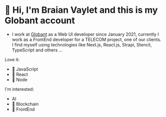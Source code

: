 # 👋 Hi, I'm Braian Vaylet and this is my Globant account

- I work at [Globant](https://www.globant.com/) as a Web UI developer since January 2021, currently I work as a FrontEnd developer for a TELECOM project, one of our clients. I find myself using technologies like Next.js, React.js, Strapi, Stencil, TypeScript and others ...

Love it:
- 💛 JavaScript
- 💙 React
- 💚 Node

I'm interested:
- AI
- 🖤 Blockchain
- 🧡 FrontEnd

